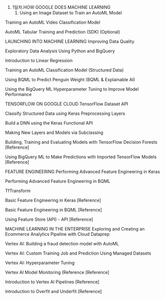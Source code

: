 1. 1일차.HOW GOOGLE DOES MACHINE LEARNING
    1. Using an Image Dataset to Train an AutoML Model

Training an AutoML Video Classification Model

AutoML Tabular Training and Prediction (SDK) (Optional)

LAUNCHING INTO MACHINE LEARNING
Improving Data Quality

Exploratory Data Analysis Using Python and BigQuery

Introduction to Linear Regression

Training an AutoML Classification Model (Structured Data)

Using BQML to Predict Penguin Weight (BQML & Explainable AI)

Using the BigQuery ML Hyperparameter Tuning to Improve Model Performance

TENSORFLOW ON GOOGLE CLOUD
TensorFlow Dataset API

Classify Structured Data using Keras Preprocessing Layers

Build a DNN using the Keras Functional API

Making New Layers and Models via Subclassing

Building, Training and Evaluating Models with TensorFlow Decision Forests [Reference]

Using BigQuery ML to Make Predictions with Imported TensorFlow Models [Reference]

FEATURE ENGINEERING
Performing Advanced Feature Engineering in Keras

Performing Advanced Feature Engineering in BQML

TfTransform

Basic Feature Engineering in Keras [Reference]

Basic Feature Engineering in BQML [Reference]

Using Feature Store (API) - API [Reference]

MACHINE LEARNING IN THE ENTERPRISE
Exploring and Creating an Ecommerce Analytics Pipeline with Cloud Dataprep

Vertex AI: Building a fraud detection model with AutoML

Vertex AI: Custom Training Job and Prediction Using Managed Datasets

Vertex AI: Hyperparameter Tuning

Vertex AI Model Monitoring (Reference [Reference]

Introduction to Vertex AI Pipelines [Reference]

Introduction to Overfit and Underfit [Reference]